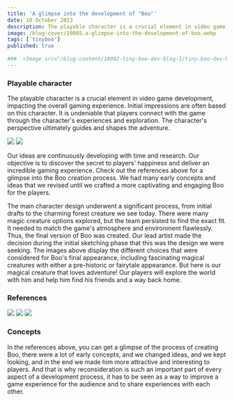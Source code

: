 ```yaml
---
title: 'A glimpse into the development of "Boo"'
date: 10 October 2023
description: The playable character is a crucial element in video game development, impacting the overall gaming experience.
image: /blog-cover/10005.a-glimpse-into-the-development-of-boo.webp
tags: ['tinyboo']
published: true
	
###  <Image src="/blog-content/10002-tiny-boo-dev-blog-1/tiny-boo-dev-blog-1-2.webp"></Image>
---
```


### Playable character

The playable character is a crucial element in video game development, impacting the overall gaming experience. Initial impressions are often based on this character. It is undeniable that players connect with the game through the character's experiences and exploration. The character's perspective ultimately guides and shapes the adventure.

<Image src="/blog-content/10005-a-glimpse-into-the-development-of-boo/a-glimpse-into-the-development-of-boo-1.webp"></Image>
<Image src="/blog-content/10005-a-glimpse-into-the-development-of-boo/a-glimpse-into-the-development-of-boo-2.webp"></Image>

Our ideas are continuously developing with time and research. Our objective is to discover the secret to players' happiness and deliver an incredible gaming experience. Check out the references above for a glimpse into the Boo creation process. We had many early concepts and ideas that we revised until we crafted a more captivating and engaging Boo for the players.

The main character design underwent a significant process, from initial drafts to the charming forest creature we see today. There were many magic creature options explored, but the team persisted to find the exact fit. It needed to match the game's atmosphere and environment flawlessly. Thus, the final version of Boo was created. Our lead artist made the decision during the initial sketching phase that this was the design we were seeking. The images above display the different choices that were considered for Boo's final appearance, including fascinating magical creatures with either a pre-historic or fairytale appearance. But here is our magical creature that loves adventure! Our players will explore the world with him and help him find his friends and a way back home.

### References

<Image src="/blog-content/10005-a-glimpse-into-the-development-of-boo/a-glimpse-into-the-development-of-boo-3.webp" class="mx-auto"></Image>
<Image src="/blog-content/10005-a-glimpse-into-the-development-of-boo/a-glimpse-into-the-development-of-boo-4.webp" class="mx-auto"></Image>
<Image src="/blog-content/10005-a-glimpse-into-the-development-of-boo/a-glimpse-into-the-development-of-boo-5.webp" class="mx-auto"></Image>

### Concepts

In the references above, you can get a glimpse of the process of creating Boo, there were a lot of early concepts, and we changed ideas, and we kept looking, and in the end we made him more attractive and interesting to players. And that is why reconsideration is such an important part of every aspect of a development process, it has to be seen as a way to improve a game experience for the audience and to share experiences with each other.
